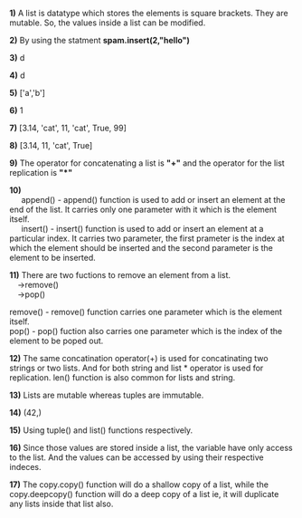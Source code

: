 **1)**
A list is datatype which stores the elements is square brackets. They are mutable. So, the 
values inside a list can be modified. 

**2)**
By using the statment **spam.insert(2,"hello")**

**3)**
d

**4)**
d

**5)**
['a','b']

**6)**
1

**7)**
[3.14, 'cat', 11, 'cat', True, 99]

**8)**
[3.14, 11, 'cat', True]

**9)**
The operator for concatenating a list is **"+"** and the operator for the list replication is 
**"*"**

**10)**\
&ensp;&ensp;&ensp;append() - append() function is used to add or insert an element at the end of the list. It carries only one 
parameter with it which is the element itself.\
&ensp;&ensp;&ensp;insert() - insert() function is used to add or insert an element at a particular index. It 
carries two parameter, the first prameter is the index at which the element should be inserted
and the second parameter is the element to be inserted.

**11)**
There are two fuctions to remove an element from a list.\
&ensp;&ensp;→remove()\
&ensp;&ensp;→pop()  

remove() - remove() function carries one parameter which is the element itself.\
pop() - pop() fuction also carries one parameter which is the index of the element to 
be poped out.

**12)**
The same concatination operator(+) is used for concatinating two strings or two lists. And for both
string and list * operator is used for replication. len() function is also common for lists
and string.

**13)**
Lists are mutable whereas tuples are immutable.

**14)**
(42,)

**15)**
Using tuple() and list() functions respectively.

**16)**
Since those values are stored inside a list, the variable have only access to the list. And 
the values can be accessed by using their respective indeces.

**17)**
The copy.copy() function will do a shallow copy of a list, while the copy.deepcopy() 
function will do a deep copy of a list ie, it will duplicate any lists inside that list also.